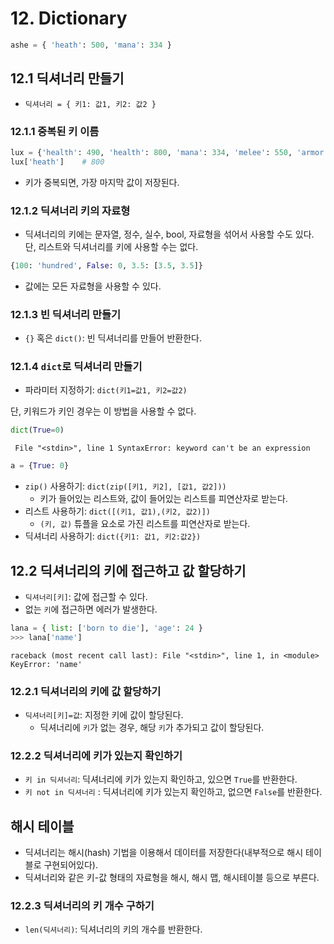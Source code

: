 # 12. Dictionary

```python
ashe = { 'heath': 500, 'mana': 334 }
```



## 12.1 딕셔너리 만들기

- `딕셔너리 = { 키1: 값1, 키2: 값2 }`



### 12.1.1 중복된 키 이름

```python
lux = {'health': 490, 'health': 800, 'mana': 334, 'melee': 550, 'armor': 18.72}
lux['heath']	# 800
```

- 키가 중복되면, 가장 마지막 값이 저장된다.



### 12.1.2 딕셔너리 키의 자료형

- 딕셔너리의 키에는 문자열, 정수, 실수, bool, 자료형을 섞어서 사용할 수도 있다. 단, 리스트와 딕셔너리를 키에 사용할 수는 없다.

```python
{100: 'hundred', False: 0, 3.5: [3.5, 3.5]}
```

- 값에는 모든 자료형을 사용할 수 있다.



### 12.1.3 빈 딕셔너리 만들기

- `{}` 혹은 `dict()`: 빈 딕셔너리를 만들어 반환한다.



### 12.1.4 `dict`로 딕셔너리 만들기

- 파라미터 지정하기: `dict(키1=값1, 키2=값2)`

단, 키워드가 키인 경우는 이 방법을 사용할 수 없다.

```python
dict(True=0)
```

` File "<stdin>", line 1
SyntaxError: keyword can't be an expression`

```python
a = {True: 0}
```

- `zip()` 사용하기: `dict(zip([키1, 키2], [값1, 값2]))`
  - 키가 들어있는 리스트와, 값이 들어있는 리스트를 피연산자로 받는다.
- 리스트 사용하기: `dict([(키1, 값1),(키2, 값2)])`
  - `(키, 값)` 튜플을 요소로 가진 리스트를 피연산자로 받는다.
- 딕셔너리 사용하기: `dict({키1: 값1, 키2:값2})`



## 12.2 딕셔너리의 키에 접근하고 값 할당하기

- `딕셔너리[키]`: 값에 접근할 수 있다.
- 없는 `키`에 접근하면 에러가 발생한다.

```python
lana = { list: ['born to die'], 'age': 24 }
>>> lana['name']
```

`raceback (most recent call last):
  File "<stdin>", line 1, in <module>
KeyError: 'name'`



### 12.2.1 딕셔너리의 키에 값 할당하기

- `딕셔너리[키]=값`: 지정한 키에 값이 할당된다.
  - 딕셔너리에 `키`가 없는 경우, 해당 `키`가 추가되고 값이 할당된다.



### 12.2.2 딕셔너리에 키가 있는지 확인하기

- `키 in 딕셔너리`: 딕셔너리에 키가 있는지 확인하고, 있으면 `True`를 반환한다.
- `키 not in 딕셔너리` : 딕셔너리에 키가 있는지 확인하고, 없으면 `False`를 반환한다.



## 해시 테이블

- 딕셔너리는 해시(hash) 기법을 이용해서 데이터를 저장한다(내부적으로 해시 테이블로 구현되어있다).
- 딕셔너리와 같은 키-값 형태의 자료형을 해시, 해시 맵, 해시테이블 등으로 부른다.



### 12.2.3 딕셔너리의 키 개수 구하기

- `len(딕셔너리)`: 딕셔너리의 키의 개수를 반환한다.

